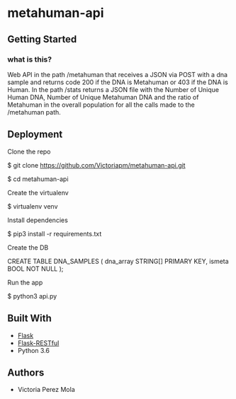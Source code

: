 # metahuman-api

## Getting Started
### what is this?
Web API in the path /metahuman that receives a JSON via POST with a dna sample and returns 
code 200 if the DNA is Metahuman or 403 if the DNA is Human.
In the path /stats returns a JSON file
with the Number of Unique Human DNA, Number of Unique Metahuman DNA and the ratio of
Metahuman in the overall population for all the calls made to the /metahuman path.


## Deployment
Clone the repo

$ git clone https://github.com/Victoriapm/metahuman-api.git

$ cd metahuman-api

Create the virtualenv

$ virtualenv venv

Install dependencies

$ pip3 install -r requirements.txt

Create the DB

CREATE TABLE DNA_SAMPLES (
   dna_array STRING[] PRIMARY KEY,
   ismeta BOOL NOT NULL
);

Run the app

$ python3 api.py


## Built With

- [Flask](https://palletsprojects.com/p/flask/)
- [Flask-RESTful](https://flask-restful.readthedocs.io/en/latest/quickstart.html#)
- Python 3.6

## Authors
- Victoria Perez Mola
